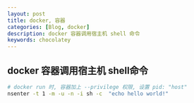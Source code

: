 ```yaml
---
layout: post
title: docker, 容器
categories: [Blog, docker]
description: docker 容器调用宿主机 shell 命令
keywords: chocolatey
---
```


## docker 容器调用宿主机 shell命令

```sh
# docker run 时, 容器加上 --privilege 权限, 设置 pid: "host"
nsenter -t 1 -m -u -n -i sh -c  "echo hello world!"
```